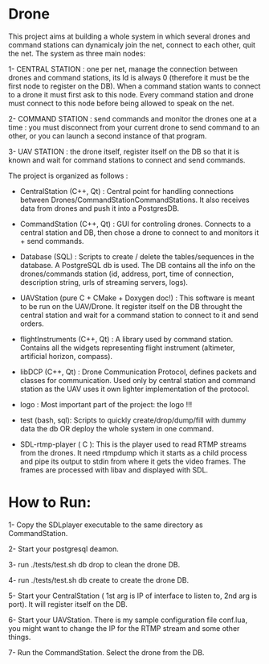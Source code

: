 Drone
=====

This project aims at building a whole system in which several drones and command stations can dynamicaly join the net, connect to each other, quit the net. The system as three main nodes: 

  1- CENTRAL STATION : one per net, manage the connection between drones and command stations, its Id is always 0 (therefore it must be the first node to register on the DB). When a command station wants to connect to a drone it must first ask to this node.  Every command station and drone must connect to this node 
  before being allowed to speak on the net.
  
  2- COMMAND STATION : send commands and monitor the drones one at a time : you must disconnect from your current drone to send command to an other, or you can launch a second instance of that program. 
  
  3- UAV STATION : the drone itself, register itself on the DB so that it is known and wait for command stations to connect and send commands.


The project is organized as follows :

- CentralStation (C++, Qt) : 
Central point for handling connections between Drones/CommandStationCommandStations. It also receives data from drones and push it into a PostgresDB.

- CommandStation (C++, Qt) : 
GUI for controling drones. Connects to a central station and DB, then chose a drone to connect to and monitors it + send commands.

- Database (SQL) : 
Scripts to create / delete the tables/sequences in the database. A PostgreSQL db is used. The DB contains all the info on the drones/commands station (id, address, port, time of connection, description string, urls of streaming servers, logs).

- UAVStation (pure C + CMake + Doxygen doc!) : 
This software is meant to be run on the UAV/Drone. It register itself on the DB throught the central station and wait for a command station to connect to it and send orders.

- flightInstruments (C++, Qt) : 
A library used by command station. Contains all the widgets representing flight instrument (altimeter, artificial horizon, compass).

- libDCP (C++, Qt) : 
Drone Communication Protocol, defines packets and classes for communication. Used only by central station and command station as the UAV uses it own lighter implementation of the protocol.

- logo : 
Most important part of the project: the logo !!!

- test (bash, sql): 
Scripts to quickly create/drop/dump/fill with dummy data the db OR deploy the whole system in one command.

- SDL-rtmp-player ( C ):
This is the player used to read RTMP streams from the drones. It need rtmpdump which it starts as a child process and pipe its output to stdin from where it gets the video frames. The frames are processed with libav and displayed with SDL.

How to Run:
=====
  1- Copy the SDLplayer executable to the same directory as CommandStation.
  
  2- Start your postgresql deamon.
  
  3- run ./tests/test.sh db drop to clean the drone DB.
  
  4- run ./tests/test.sh db create to create the drone DB.
  
  5- Start your CentralStation ( 1st arg is IP of interface to listen to, 2nd arg is port). It will register itself on the DB.
  
  6- Start your UAVStation. There is my sample configuration file conf.lua, you might want to change the IP for the RTMP stream and some other things.
  
  7- Run the CommandStation. Select the drone from the DB.
  
